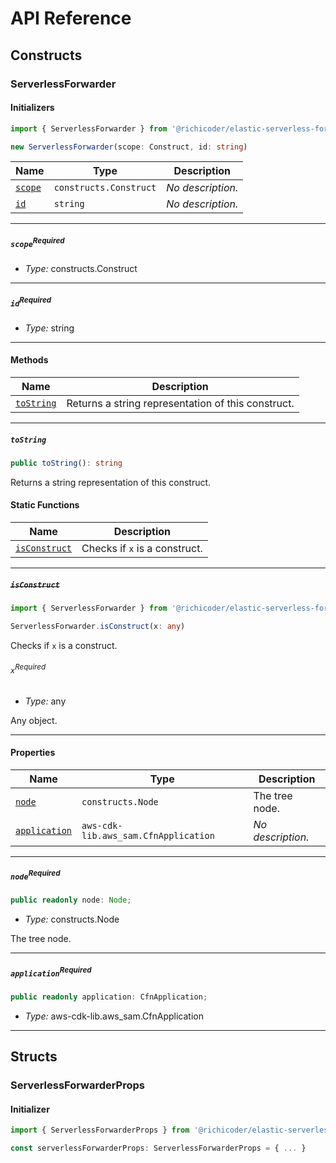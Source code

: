 # API Reference <a name="API Reference" id="api-reference"></a>

## Constructs <a name="Constructs" id="Constructs"></a>

### ServerlessForwarder <a name="ServerlessForwarder" id="@richicoder/elastic-serverless-forwarder-cdk.ServerlessForwarder"></a>

#### Initializers <a name="Initializers" id="@richicoder/elastic-serverless-forwarder-cdk.ServerlessForwarder.Initializer"></a>

```typescript
import { ServerlessForwarder } from '@richicoder/elastic-serverless-forwarder-cdk'

new ServerlessForwarder(scope: Construct, id: string)
```

| **Name** | **Type** | **Description** |
| --- | --- | --- |
| <code><a href="#@richicoder/elastic-serverless-forwarder-cdk.ServerlessForwarder.Initializer.parameter.scope">scope</a></code> | <code>constructs.Construct</code> | *No description.* |
| <code><a href="#@richicoder/elastic-serverless-forwarder-cdk.ServerlessForwarder.Initializer.parameter.id">id</a></code> | <code>string</code> | *No description.* |

---

##### `scope`<sup>Required</sup> <a name="scope" id="@richicoder/elastic-serverless-forwarder-cdk.ServerlessForwarder.Initializer.parameter.scope"></a>

- *Type:* constructs.Construct

---

##### `id`<sup>Required</sup> <a name="id" id="@richicoder/elastic-serverless-forwarder-cdk.ServerlessForwarder.Initializer.parameter.id"></a>

- *Type:* string

---

#### Methods <a name="Methods" id="Methods"></a>

| **Name** | **Description** |
| --- | --- |
| <code><a href="#@richicoder/elastic-serverless-forwarder-cdk.ServerlessForwarder.toString">toString</a></code> | Returns a string representation of this construct. |

---

##### `toString` <a name="toString" id="@richicoder/elastic-serverless-forwarder-cdk.ServerlessForwarder.toString"></a>

```typescript
public toString(): string
```

Returns a string representation of this construct.

#### Static Functions <a name="Static Functions" id="Static Functions"></a>

| **Name** | **Description** |
| --- | --- |
| <code><a href="#@richicoder/elastic-serverless-forwarder-cdk.ServerlessForwarder.isConstruct">isConstruct</a></code> | Checks if `x` is a construct. |

---

##### ~~`isConstruct`~~ <a name="isConstruct" id="@richicoder/elastic-serverless-forwarder-cdk.ServerlessForwarder.isConstruct"></a>

```typescript
import { ServerlessForwarder } from '@richicoder/elastic-serverless-forwarder-cdk'

ServerlessForwarder.isConstruct(x: any)
```

Checks if `x` is a construct.

###### `x`<sup>Required</sup> <a name="x" id="@richicoder/elastic-serverless-forwarder-cdk.ServerlessForwarder.isConstruct.parameter.x"></a>

- *Type:* any

Any object.

---

#### Properties <a name="Properties" id="Properties"></a>

| **Name** | **Type** | **Description** |
| --- | --- | --- |
| <code><a href="#@richicoder/elastic-serverless-forwarder-cdk.ServerlessForwarder.property.node">node</a></code> | <code>constructs.Node</code> | The tree node. |
| <code><a href="#@richicoder/elastic-serverless-forwarder-cdk.ServerlessForwarder.property.application">application</a></code> | <code>aws-cdk-lib.aws_sam.CfnApplication</code> | *No description.* |

---

##### `node`<sup>Required</sup> <a name="node" id="@richicoder/elastic-serverless-forwarder-cdk.ServerlessForwarder.property.node"></a>

```typescript
public readonly node: Node;
```

- *Type:* constructs.Node

The tree node.

---

##### `application`<sup>Required</sup> <a name="application" id="@richicoder/elastic-serverless-forwarder-cdk.ServerlessForwarder.property.application"></a>

```typescript
public readonly application: CfnApplication;
```

- *Type:* aws-cdk-lib.aws_sam.CfnApplication

---


## Structs <a name="Structs" id="Structs"></a>

### ServerlessForwarderProps <a name="ServerlessForwarderProps" id="@richicoder/elastic-serverless-forwarder-cdk.ServerlessForwarderProps"></a>

#### Initializer <a name="Initializer" id="@richicoder/elastic-serverless-forwarder-cdk.ServerlessForwarderProps.Initializer"></a>

```typescript
import { ServerlessForwarderProps } from '@richicoder/elastic-serverless-forwarder-cdk'

const serverlessForwarderProps: ServerlessForwarderProps = { ... }
```




